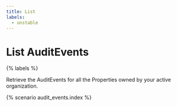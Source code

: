 ```yaml
---
title: List
labels:
  - unstable
---
```


# List AuditEvents

{% labels %}

Retrieve the AuditEvents for all the Properties owned by your active organization.

{% scenario audit_events.index %}
